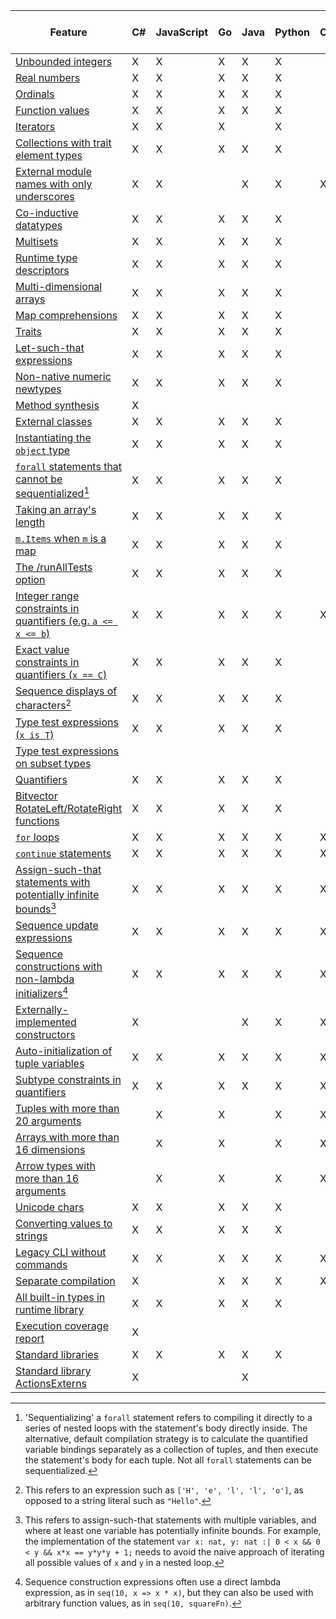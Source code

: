 | Feature | C# | JavaScript | Go | Java | Python | C++ | Dafny Library (.doo) | Rust |
|-|-|-|-|-|-|-|-|-|
| [Unbounded integers](#sec-numeric-types) |  X  |  X  |  X  |  X  |  X  |  |  X  |  X  |
| [Real numbers](#sec-numeric-types) |  X  |  X  |  X  |  X  |  X  |  |  X  |  X  |
| [Ordinals](#sec-ordinals) |  X  |  X  |  X  |  X  |  X  |  |  X  |  |
| [Function values](#sec-arrow-subset-types) |  X  |  X  |  X  |  X  |  X  |  |  X  |  X  |
| [Iterators](#sec-iterator-types) |  X  |  X  |  X  |  |  X  |  |  X  |  |
| [Collections with trait element types](#sec-collection-types) |  X  |  X  |  X  |  X  |  X  |  |  X  |  X  |
| [External module names with only underscores](#sec-extern-decls) |  X  |  X  |  |  X  |  X  |  X  |  X  |  X  |
| [Co-inductive datatypes](#sec-coinductive-datatypes) |  X  |  X  |  X  |  X  |  X  |  |  X  |  X  |
| [Multisets](#sec-multisets) |  X  |  X  |  X  |  X  |  X  |  |  X  |  |
| [Runtime type descriptors](#) |  X  |  X  |  X  |  X  |  X  |  |  X  |  X  |
| [Multi-dimensional arrays](#sec-multi-dimensional-arrays) |  X  |  X  |  X  |  X  |  X  |  |  X  |  X  |
| [Map comprehensions](#sec-map-comprehension-expression) |  X  |  X  |  X  |  X  |  X  |  |  X  |  |
| [Traits](#sec-trait-types) |  X  |  X  |  X  |  X  |  X  |  |  X  |  |
| [Let-such-that expressions](#sec-let-expression) |  X  |  X  |  X  |  X  |  X  |  |  X  |  X  |
| [Non-native numeric newtypes](#sec-newtypes) |  X  |  X  |  X  |  X  |  X  |  |  X  |  |
| [Method synthesis](#sec-synthesize-attr) |  X  |  |  |  |  |  |  X  |  |
| [External classes](#sec-extern-decls) |  X  |  X  |  X  |  X  |  X  |  |  X  |  |
| [Instantiating the `object` type](#sec-object-type) |  X  |  X  |  X  |  X  |  X  |  |  X  |  |
| [`forall` statements that cannot be sequentialized](#sec-forall-statement)[^compiler-feature-forall-note] |  X  |  X  |  X  |  X  |  X  |  |  X  |  |
| [Taking an array's length](#sec-array-type) |  X  |  X  |  X  |  X  |  X  |  |  X  |  X  |
| [`m.Items` when `m` is a map](#sec-maps) |  X  |  X  |  X  |  X  |  X  |  |  X  |  |
| [The /runAllTests option](#sec-test-attribute) |  X  |  X  |  X  |  X  |  X  |  |  X  |  |
| [Integer range constraints in quantifiers (e.g. `a <= x <= b`)](#sec-quantifier-domains) |  X  |  X  |  X  |  X  |  X  |  X  |  X  |  X  |
| [Exact value constraints in quantifiers (`x == C`)](#sec-quantifier-domains) |  X  |  X  |  X  |  X  |  X  |  |  X  |  X  |
| [Sequence displays of characters](#sec-sequence-displays)[^compiler-sequence-display-of-characters-note] |  X  |  X  |  X  |  X  |  X  |  |  X  |  |
| [Type test expressions (`x is T`)](#sec-as-is-expression) |  X  |  X  |  X  |  X  |  X  |  |  X  |  |
| [Type test expressions on subset types](#sec-as-is-expression) |  |  |  |  |  |  |  X  |  |
| [Quantifiers](#sec-quantifier-expression) |  X  |  X  |  X  |  X  |  X  |  |  X  |  X  |
| [Bitvector RotateLeft/RotateRight functions](#sec-bit-vector-types) |  X  |  X  |  X  |  X  |  X  |  |  X  |  |
| [`for` loops](#sec-for-statement) |  X  |  X  |  X  |  X  |  X  |  X  |  X  |  |
| [`continue` statements](#sec-break-continue-statement) |  X  |  X  |  X  |  X  |  X  |  X  |  X  |  X  |
| [Assign-such-that statements with potentially infinite bounds](#sec-update-and-call-statement)[^compiler-infinite-assign-such-that-note] |  X  |  X  |  X  |  X  |  X  |  X  |  X  |  |
| [Sequence update expressions](#sec-other-sequence-expressions) |  X  |  X  |  X  |  X  |  X  |  X  |  X  |  |
| [Sequence constructions with non-lambda initializers](#sec-sequence-displays)[^compiler-sequence-display-nolambda-note] |  X  |  X  |  X  |  X  |  X  |  X  |  X  |  |
| [Externally-implemented constructors](#sec-extern-decls) |  X  |  |  |  X  |  X  |  X  |  X  |  |
| [Auto-initialization of tuple variables](#sec-tuple-types) |  X  |  X  |  X  |  X  |  X  |  X  |  X  |  X  |
| [Subtype constraints in quantifiers](#sec-quantifier-expression) |  X  |  X  |  X  |  X  |  X  |  X  |  X  |  |
| [Tuples with more than 20 arguments](##sec-compilation-built-ins) |  |  X  |  X  |  |  X  |  X  |  X  |  |
| [Arrays with more than 16 dimensions](##sec-compilation-built-ins) |  |  X  |  X  |  |  X  |  X  |  X  |  |
| [Arrow types with more than 16 arguments](##sec-compilation-built-ins) |  |  X  |  X  |  |  X  |  X  |  X  |  X  |
| [Unicode chars](##sec-characters) |  X  |  X  |  X  |  X  |  X  |  |  X  |  X  |
| [Converting values to strings](#sec-print-statement) |  X  |  X  |  X  |  X  |  X  |  |  X  |  X  |
| [Legacy CLI without commands](#sec-dafny-commands) |  X  |  X  |  X  |  X  |  X  |  X  |  |  X  |
| [Separate compilation](#sec-compilation) |  X  |  |  X  |  X  |  X  |  X  |  X  |  X  |
| [All built-in types in runtime library](#sec-compilation-built-ins) |  X  |  X  |  X  |  X  |  X  |  |  X  |  X  |
| [Execution coverage report](#sec-dafny-test) |  X  |  |  |  |  |  |  |  |
| [Standard libraries](#sec-dafny-standard-libraries) |  X  |  X  |  X  |  X  |  X  |  |  X  |  |
| [Standard library ActionsExterns](#sec-dafny-standard-libraries) |  X  |  |  |  X  |  |  |  X  |  |

[^compiler-feature-forall-note]: 'Sequentializing' a `forall` statement refers to compiling it directly to a series of nested loops
    with the statement's body directly inside. The alternative, default compilation strategy
    is to calculate the quantified variable bindings separately as a collection of tuples,
    and then execute the statement's body for each tuple.
    Not all `forall` statements can be sequentialized.

[^compiler-sequence-display-of-characters-note]: This refers to an expression such as `['H', 'e', 'l', 'l', 'o']`, as opposed to a string literal such as `"Hello"`.

[^compiler-infinite-assign-such-that-note]: This refers to assign-such-that statements with multiple variables,
    and where at least one variable has potentially infinite bounds.
    For example, the implementation of the statement `var x: nat, y: nat :| 0 < x && 0 < y && x*x == y*y*y + 1;`
    needs to avoid the naive approach of iterating all possible values of `x` and `y` in a nested loop.

[^compiler-sequence-display-nolambda-note]: Sequence construction expressions often use a direct lambda expression, as in `seq(10, x => x * x)`,
    but they can also be used with arbitrary function values, as in `seq(10, squareFn)`.


